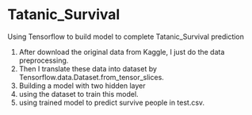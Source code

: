 # Tatanic_Survival
Using Tensorflow to build model to complete Tatanic_Survival prediction

1. After download the original data from Kaggle, I just do the data preprocessing.
2. Then I translate these data into dataset by Tensorflow.data.Dataset.from_tensor_slices.
3. Building a model with two hidden layer
4. using the dataset to train this model.
5. using trained model to predict survive people in test.csv.

 
